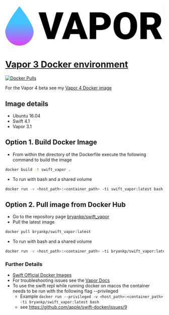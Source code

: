 <img src="https://raw.githubusercontent.com/KnowledgePending/Vapor-Docker/master/images/logo.png" width="500">  

# [Vapor 3 Docker environment](https://github.com/KnowledgePending/Vapor-Docker)
[![Docker Pulls](https://img.shields.io/docker/pulls/bryankp/swift_vapor.svg)](https://hub.docker.com/r/bryankp/swift_vapor)

For the Vapor 4 beta see my [Vapor 4 Docker image](https://github.com/KnowledgePending/Vapor4-Docker)


## Image details
* Ubuntu 16.04
* Swift 4.1
* Vapor 3.1

## Option 1. Build Docker Image
* From within the directory of the Dockerfile execute the following command to build the image
```BASH
docker build -t swift_vapor .
```
* To run with bash and a shared volume
```BASH
docker run -v <host_path>:<container_path> -ti swift_vapor:latest bash
```
## Option 2. Pull image from Docker Hub
* Go to the repository page [bryankp/swift_vapor](https://hub.docker.com/r/bryankp/swift_vapor)
* Pull the latest image
```BASH
docker pull bryankp/swift_vapor:latest
```

* To run with bash and a shared volume
```BASH
docker run -v <host_path>:<container_path> -ti bryankp/swift_vapor:latest bash
```
### Further Details
* [Swift Official Docker Images](https://hub.docker.com/_/swift)
* For troubleshooting issues see the [Vapor Docs](https://docs.vapor.codes/)
* To use the swift repl while running docker on macos the container needs to be run with the following flag --privileged
    * Example ```docker run --privileged -v <host_path>:<container_path> -ti bryankp/swift_vapor:latest bash```
    * see https://github.com/apple/swift-docker/issues/9
